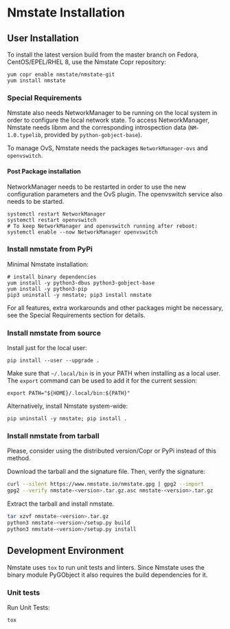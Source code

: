 # Nmstate Installation

## User Installation

To install the latest version build from the master branch on Fedora,
CentOS/EPEL/RHEL 8, use the Nmstate Copr repository:

``` shell
yum copr enable nmstate/nmstate-git
yum install nmstate
```

### Special Requirements
Nmstate also needs NetworkManager to be running on the local system
in order to configure the local network state.
To access NetworkManager, Nmstate needs libnm and the corresponding
introspection data (`NM-1.0.typelib`, provided by `python-gobject-base`).

To manage OvS, Nmstate needs the packages `NetworkManager-ovs` and `openvswitch`.

#### Post Package installation

NetworkManager needs to be restarted in order to use the new configuration
parameters and the OvS plugin.
The openvswitch service also needs to be started.

```
systemctl restart NetworkManager
systemctl restart openvswitch
# To keep NetworkManager and openvswitch running after reboot:
systemctl enable --now NetworkManager openvswitch
```

### Install nmstate from PyPi

Minimal Nmstate installation:
``` shell
# install binary dependencies
yum install -y python3-dbus python3-gobject-base
yum install -y python3-pip
pip3 uninstall -y nmstate; pip3 install nmstate
```

For all features, extra workarounds and other packages might be necessary, see
the Special Requirements section for details.

### Install nmstate from source

Install just for the local user:

```shell
pip install --user --upgrade .
```

Make sure that `~/.local/bin` is in your PATH when installing as a local user.
The `export` command can be used to add it for the current session:

```shell
export PATH="${HOME}/.local/bin:${PATH}"
```

Alternatively, install Nmstate system-wide:
```shell
pip uninstall -y nmstate; pip install .
```
### Install nmstate from tarball

Please, consider using the distributed version/Copr or PyPi instead of this
method.

Download the tarball and the signature file. Then, verify the signature:
```bash
curl --silent https://www.nmstate.io/nmstate.gpg | gpg2 --import
gpg2 --verify nmstate-<version>.tar.gz.asc nmstate-<version>.tar.gz
```

Extract the tarball and install nmstate.

```bash
tar xzvf nmstate-<version>.tar.gz
python3 nmstate-<version>/setup.py build
python3 nmstate-<version>/setup.py install
```

## Development Environment

Nmstate uses `tox` to run unit tests and linters. Since Nmstate uses the binary
module PyGObject it also requires the build dependencies for it.

### Unit tests
Run Unit Tests:
```shell
tox
```
